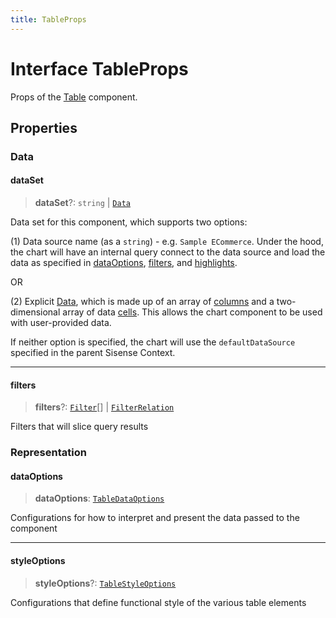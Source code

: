 ```yaml
---
title: TableProps
---
```


# Interface TableProps

Props of the [Table](../classes/class.Table.md) component.

## Properties

### Data

#### dataSet

> **dataSet**?: `string` \| [`Data`](../../sdk-data/interfaces/interface.Data.md)

Data set for this component, which supports two options:

(1) Data source name (as a `string`) - e.g. `Sample ECommerce`. Under the hood,
the chart will have an internal query connect to the data source
and load the data as specified in [dataOptions](interface.TableProps.md#dataoptions), [filters](interface.TableProps.md#filters), and [highlights](interface.AreaChartProps.md#highlights).

OR

(2) Explicit [Data](../../sdk-data/interfaces/interface.Data.md), which is made up of
an array of [columns](../../sdk-data/interfaces/interface.Column.md)
and a two-dimensional array of data [cells](../../sdk-data/interfaces/interface.Cell.md).
This allows the chart component to be used
with user-provided data.

If neither option is specified,
the chart will use the `defaultDataSource` specified in the parent Sisense Context.

***

#### filters

> **filters**?: [`Filter`](../../sdk-data/interfaces/interface.Filter.md)[] \| [`FilterRelation`](../../sdk-data/interfaces/interface.FilterRelation.md)

Filters that will slice query results

### Representation

#### dataOptions

> **dataOptions**: [`TableDataOptions`](../../sdk-ui/interfaces/interface.TableDataOptions.md)

Configurations for how to interpret and present the data passed to the component

***

#### styleOptions

> **styleOptions**?: [`TableStyleOptions`](../../sdk-ui/interfaces/interface.TableStyleOptions.md)

Configurations that define functional style of the various table elements
